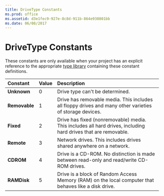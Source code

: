 ```yaml
---
title: DriveType Constants
ms.prod: office
ms.assetid: d3e1fec9-927e-8c8d-911b-864e930801bb
ms.date: 06/08/2017
---
```



# DriveType Constants

These constants are only available when your project has an explicit reference to the appropriate [type library](vbe-glossary.md) containing these constant definitions.



|**Constant**|**Value**|**Description**|
|:-----|:-----|:-----|
|**Unknown**|0|Drive type can't be determined.|
|**Removable**|1|Drive has removable media. This includes all floppy drives and many other varieties of storage devices.|
|**Fixed**|2|Drive has fixed (nonremovable) media. This includes all hard drives, including hard drives that are removable.|
|**Remote**|3|Network drives. This includes drives shared anywhere on a network.|
|**CDROM**|4|Drive is a CD-ROM. No distinction is made between read-only and read/write CD-ROM drives.|
|**RAMDisk**|5|Drive is a block of Random Access Memory (RAM) on the local computer that behaves like a disk drive.|

